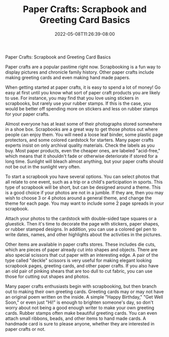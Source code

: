 ﻿---
title: "Paper Crafts:  Scrapbook and Greeting Card Basics"
date: 2022-05-08T11:26:39-08:00
description: "Hobby Articles Tips for Web Success"
featured_image: "/images/Hobby Articles.jpg"
tags: ["Hobby Articles"]
---

Paper Crafts:  Scrapbook and Greeting Card Basics

Paper crafts are a popular pastime right now.  Scrapbooking is a fun way to display pictures and chronicle family history.  Other paper crafts include making greeting cards and even making hand made papers.

When getting started at paper crafts, it is easy to spend a lot of money!  Go easy at first until you know what sort of paper craft products you are likely to use.  For instance, you may find that you love using stickers in scrapbooks, but rarely use your rubber stamps.  If this is the case, you would be better off spending more on stickers and less on rubber stamps for your paper crafts.

Almost everyone has at least some of their photographs stored somewhere in a shoe box.  Scrapbooks are a great way to get those photos out where people can enjoy them.  You will need a loose leaf binder, some plastic page protectors, and some colored cardstock for starters.  Many paper crafts experts insist on only archival quality materials.  Check the labels as you buy.  Most paper products, even the cheaper ones, are labeled "acid-free," which means that it shouldn't fade or otherwise deteriorate if stored for a long time.  Sunlight will bleach almost anything, but your paper crafts should not be out in the sunlight very often.

To start a scrapbook you have several options.  You can select photos that all relate to one event, such as a trip or a child's participation in sports.  This type of scrapbook will be short, but can be designed around a theme.  This is a good choice if your photos are not in a jumble.  If they are, then you may wish to choose 3 or 4 photos around a general theme, and change the theme for each page.  You may want to include some 2 page spreads in your scrapbook.

Attach your photos to the cardstock with double-sided tape squares or a gluestick.  Then it's time to decorate the page with stickers, paper shapes, or rubber stamped designs.  In addition, you can use a colored gel pen to write dates, names, and other highlights about the activities in the pictures.

Other items are available in paper crafts stores.  These includes die cuts, which are pieces of paper already cut into shapes and objects.  There are also special scissors that cut paper with an interesting edge.  A pair of the type called "deckle" scissors is very useful for making elegant looking scrapbook pages, greeting cards, and other paper crafts.  If you also have an old pair of pinking shears that are too dull to cut fabric, you can use those for cutting out shapes and photos.

Many paper crafts enthusiasts begin with scrapbooking, but then branch out to making their own greeting cards.  Greeting cards may or may not have an original poem written on the inside.  A simple "Happy Birthday," "Get Well Soon," or even just "Hi!" is enough to brighten someone's day, so don't worry about not being a good enough writer to make your own greeting cards.  Rubber stamps often make beautiful greeting cards.  You can even attach small ribbons, beads, and other items to hand made cards.  A handmade card is sure to please anyone, whether they are interested in paper crafts or not.
